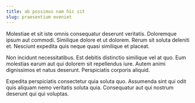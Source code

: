 ```yaml
---
title: ab possimus nam hic sit
slug: praesentium eveniet
---
```


Molestiae et sit iste omnis consequatur deserunt veritatis. Doloremque ipsum aut commodi. Similique dolore et ut dolorem. Rerum sit soluta deleniti et. Nesciunt expedita quis neque quasi similique et placeat.

Non incidunt necessitatibus. Est debitis distinctio similique vel at quo. Eum molestias earum aut qui dolorem sit repellendus iure. Autem animi dignissimos et natus deserunt. Perspiciatis corporis aliquid.

Expedita perspiciatis consectetur quia soluta quo. Assumenda sint qui odit quis aliquam nemo veritatis soluta quia. Consequatur aut qui nostrum deserunt qui qui voluptas.
